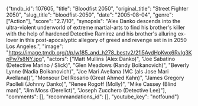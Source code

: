 {"tmdb_id": 107605, "title": "Bloodfist 2050", "original_title": "Street Fighter 2050", "slug_title": "bloodfist-2050", "date": "2005-08-04", "genre": ["Action"], "score": "2.7/10", "synopsis": "Alex Danko descends into the ultra-violent underworld of extreme martial-arts to find his brother's killer with the help of hardened Detective Ramirez and his brother's alluring ex-lover in this post-apocalyptic allegory of greed and revenge set in in 2050 Los Angeles.", "image": "https://image.tmdb.org/t/p/w185_and_h278_bestv2/2fI5AydHpKwx6RvIg3KpPw7s8NY.jpg", "actors": ["Matt Mullins (Alex Danko)", "Joe Sabatino (Detective Marino / Slick)", "Glen Meadows (Randy Boikanovich)", "Beverly Lynne (Nadia Boikanovich)", "Joe Mari Avellana (MC (als Jose Mari Avellana))", "Monsour Del Rosario (Great Ahmed Kahn)", "James Gregory Paolleli (Johnny Danko)", "Renee Rogoff (Molly)", "Mike Cassey (Blind man)", "Jim Moss (Derelict)", "Joseph Zucchero (Detective Lee)"], "comments": [], "recommandations_id": [], "youtube_key": "notfound"}